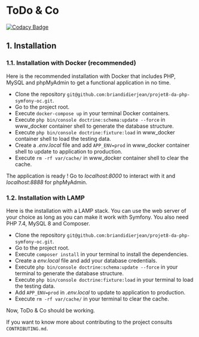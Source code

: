 ToDo & Co
========

[![Codacy Badge](https://api.codacy.com/project/badge/Grade/6de9261137d34ae0b819fe39d9812984)](https://app.codacy.com/gh/briandidierjean/projet8-da-php-symfony-oc?utm_source=github.com&utm_medium=referral&utm_content=briandidierjean/projet8-da-php-symfony-oc&utm_campaign=Badge_Grade_Settings)

## 1. Installation

### 1.1. Installation with Docker (recommended)

Here is the recommended installation with Docker that includes PHP, MySQL and phpMyAdmin to get a functional application in no
time.

- Clone the repository `git@github.com:briandidierjean/projet8-da-php-symfony-oc.git`.
- Go to the project root.
- Execute `docker-compose up` in your terminal Docker containers.
- Execute `php bin/console doctrine:schema:update --force` in www_docker container shell to generate the database
  structure.
- Execute `php bin/console doctrine:fixture:load` in www_docker container shell to load the testing data.
- Create a *.env.local* file and add `APP_ENV=prod` in www_docker container shell to update to application to
  production.
- Execute `rm -rf var/cache/` in www_docker container shell to clear the cache.

The application is ready ! Go to *localhost:8000* to interact with it and *localhost:8888* for phpMyAdmin.

### 1.2. Installation with LAMP

Here is the installation with a LAMP stack. You can use the web server of your choice as long as you can make it work
with Symfony. You also need PHP 7.4, MySQL 8 and Composer.

- Clone the repository `git@github.com:briandidierjean/projet8-da-php-symfony-oc.git`.
- Go to the project root.
- Execute `composer install` in your terminal to install the dependencies.
- Create a *env.local* file and add your database credentials.
- Execute `php bin/console doctrine:schema:update --force` in your terminal to generate the database structure.
- Execute `php bin/console doctrine:fixture:load` in your terminal to load the testing data.
- Add `APP_ENV=prod` in *.env.local* to update to application to production.
- Execute `rm -rf var/cache/` in your terminal to clear the cache.

Now, ToDo & Co should be working.

If you want to know more about contributing to the project consults `CONTRIBUTING.md`.
